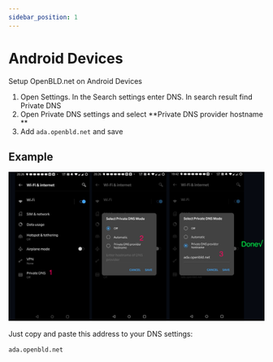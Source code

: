 ```yaml
---
sidebar_position: 1
---
```


# Android Devices

Setup OpenBLD.net on Android Devices

1. Open Settings. In the Search settings enter DNS. In search result find Private DNS
2. Open Private DNS settings and select **Private DNS provider hostname **
3. Add `ada.openbld.net` and save

## Example

![Setup OpenBLD.net - Android](./setup-openbld-on-android-devices.jpeg)

Just copy and paste this address to your DNS settings:

```shell
ada.openbld.net
```
